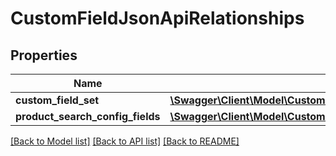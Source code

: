 # CustomFieldJsonApiRelationships

## Properties
Name | Type | Description | Notes
------------ | ------------- | ------------- | -------------
**custom_field_set** | [**\Swagger\Client\Model\CustomFieldJsonApiRelationshipsCustomFieldSet**](CustomFieldJsonApiRelationshipsCustomFieldSet.md) |  | [optional] 
**product_search_config_fields** | [**\Swagger\Client\Model\CustomFieldJsonApiRelationshipsProductSearchConfigFields**](CustomFieldJsonApiRelationshipsProductSearchConfigFields.md) |  | [optional] 

[[Back to Model list]](../../README.md#documentation-for-models) [[Back to API list]](../../README.md#documentation-for-api-endpoints) [[Back to README]](../../README.md)

